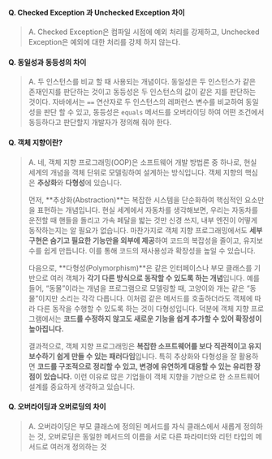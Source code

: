 #### Q. Checked Exception 과 Unchecked Exception 차이

> A. Checked Exception은 컴파일 시점에 예외 처리를 강제하고, Unchecked Exception은 예외에 대한 처리를 강제 하지 않는다.

#### **Q. 동일성과 동등성의 차이**

> A. 두 인스턴스를 비교 할 때 사용되는 개념이다. 동일성은 두 인스턴스가 같은 존재인지를 판단하는 것이고 동등성은 두 인스턴스의 값이 같은 지를 판단하는 것이다. 자바에서는 `==`  연산자로 두 인스턴스의 레퍼런스 변수를 비교하여 동일성을 판단 할 수 있고, 동등성은  `equals` 메서드를 오버라이딩 하여 어떤 조건에서 동등하다고 판단할지 개발자가 정의해 줘야 한다.

#### **Q. 객체 지향이란?**

> A. 네, 객체 지향 프로그래밍(OOP)은 소프트웨어 개발 방법론 중 하나로, 현실 세계의 개념을 객체 단위로 모델링하여 설계하는 방식입니다. 객체 지향의 핵심은 **추상화**와 **다형성**에 있습니다.
>
> 먼저, **추상화(Abstraction)**는 복잡한 시스템을 단순화하여 핵심적인 요소만을 표현하는 개념입니다. 현실 세계에서 자동차를 생각해보면, 우리는 자동차를 운전할 때 핸들을 돌리고 가속 페달을 밟는 것만 신경 쓰지, 내부 엔진이 어떻게 동작하는지는 알 필요가 없습니다. 마찬가지로 객체 지향 프로그래밍에서도 **세부 구현은 숨기고 필요한 기능만을 외부에 제공**하여 코드의 복잡성을 줄이고, 유지보수를 쉽게 만듭니다. 이를 통해 코드의 재사용성과 확장성을 높일 수 있습니다.
>
> 다음으로, **다형성(Polymorphism)**은 같은 인터페이스나 부모 클래스를 기반으로 여러 객체가 **각기 다른 방식으로 동작할 수 있도록 하는 개념**입니다. 예를 들어, “동물”이라는 개념을 프로그램으로 모델링할 때, 고양이와 개는 같은 “동물”이지만 소리는 각각 다릅니다. 이처럼 같은 메서드를 호출하더라도 객체에 따라 다른 동작을 수행할 수 있도록 하는 것이 다형성입니다. 덕분에 객체 지향 프로그램에서는 **코드를 수정하지 않고도 새로운 기능을 쉽게 추가할 수 있어 확장성이 높아집니다.**
>
> 결과적으로, 객체 지향 프로그래밍은 **복잡한 소프트웨어를 보다 직관적이고 유지보수하기 쉽게 만들 수 있는 패러다임**입니다. 특히 추상화와 다형성을 잘 활용하면 **코드를 구조적으로 정리할 수 있고, 변경에 유연하게 대응할 수 있는 유리한 장점이 있습니다.** 이런 이유로 많은 기업들이 객체 지향을 기반으로 한 소프트웨어 설계를 중요하게 생각하고 있습니다.

#### **Q. 오버라이딩과 오버로딩의 차이**

> A. 오버라이딩은 부모 클래스에 정의된 메서드를 자식 클래스에서 새롭게 정의하는 것, 오버로딩은 동일한 메서드의 이름을 서로 다른 파라미터와 리턴 타입의 메서드로 여러개 정의하는 것




